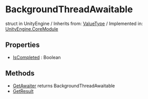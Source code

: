 # BackgroundThreadAwaitable
struct in UnityEngine
 / Inherits from: <a href="https://docs.unity3d.com/6000.0/Documentation/ScriptReference/ValueType.html">ValueType</a> / Implemented in: <a href="https://docs.unity3d.com/6000.0/Documentation/ScriptReference/UnityEngine.CoreModule.html">UnityEngine.CoreModule</a>

## Properties
- <a href="https://docs.unity3d.com/6000.0/Documentation/ScriptReference/BackgroundThreadAwaitable-IsCompleted.html">IsCompleted</a> : Boolean

## Methods
- <a href="https://docs.unity3d.com/6000.0/Documentation/ScriptReference/BackgroundThreadAwaitable.GetAwaiter.html">GetAwaiter</a> returns BackgroundThreadAwaitable
- <a href="https://docs.unity3d.com/6000.0/Documentation/ScriptReference/BackgroundThreadAwaitable.GetResult.html">GetResult</a>
